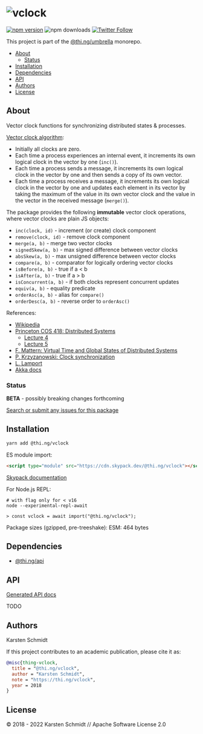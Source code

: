 <!-- This file is generated - DO NOT EDIT! -->

# ![vclock](https://media.thi.ng/umbrella/banners-20220914/thing-vclock.svg?b9a5f8eb)

[![npm version](https://img.shields.io/npm/v/@thi.ng/vclock.svg)](https://www.npmjs.com/package/@thi.ng/vclock)
![npm downloads](https://img.shields.io/npm/dm/@thi.ng/vclock.svg)
[![Twitter Follow](https://img.shields.io/twitter/follow/thing_umbrella.svg?style=flat-square&label=twitter)](https://twitter.com/thing_umbrella)

This project is part of the
[@thi.ng/umbrella](https://github.com/thi-ng/umbrella/) monorepo.

- [About](#about)
  - [Status](#status)
- [Installation](#installation)
- [Dependencies](#dependencies)
- [API](#api)
- [Authors](#authors)
- [License](#license)

## About

Vector clock functions for synchronizing distributed states & processes.

[Vector clock algorithm](https://en.wikipedia.org/wiki/Vector_clock):

- Initially all clocks are zero.
- Each time a process experiences an internal event, it increments its own
  logical clock in the vector by one (`inc()`).
- Each time a process sends a message, it increments its own logical clock in
  the vector by one and then sends a copy of its own vector.
- Each time a process receives a message, it increments its own logical clock in
  the vector by one and updates each element in its vector by taking the maximum
  of the value in its own vector clock and the value in the vector in the
  received message (`merge()`).

The package provides the following **immutable** vector clock operations, where
vector clocks are plain JS objects:

- `inc(clock, id)` - increment (or create) clock component
- `remove(clock, id)` - remove clock component
- `merge(a, b)` - merge two vector clocks
- `signedSkew(a, b)` - max signed difference between vector clocks
- `absSkew(a, b)` - max unsigned difference between vector clocks
- `compare(a, b)` - comparator for logically ordering vector clocks
- `isBefore(a, b)` - true if a < b
- `isAfter(a, b)` - true if a > b
- `isConcurrent(a, b)` - if both clocks represent concurrent updates
- `equiv(a, b)` - equality predicate
- `orderAsc(a, b)` - alias for `compare()`
- `orderDesc(a, b)` - reverse order to `orderAsc()`

References:

- [Wikipedia](https://en.wikipedia.org/wiki/Vector_clock)
- [Princeton COS 418: Distributed Systems](https://www.cs.princeton.edu/courses/archive/fall18/cos418/schedule.html)
    - [Lecture 4](https://www.cs.princeton.edu/courses/archive/fall17/cos418/docs/L4-vc.pdf)
    - [Lecture 5](https://www.cs.princeton.edu/courses/archive/fall17/cos418/docs/L5-vc.pdf)
- [F. Mattern: Virtual Time and Global States of Distributed Systems](https://www.vs.inf.ethz.ch/publ/papers/VirtTimeGlobStates.pdf)
- [P. Krzyzanowski: Clock synchronization](http://soft.vub.ac.be/~tvcutsem/distsys/clocks.pdf)
- [L. Lamport](http://lamport.azurewebsites.net/pubs/time-clocks.pdf)
- [Akka docs](http://api.getakka.net/docs/stable/html/8D0C3FFF.htm)

### Status

**BETA** - possibly breaking changes forthcoming

[Search or submit any issues for this package](https://github.com/thi-ng/umbrella/issues?q=%5Bvclock%5D+in%3Atitle)

## Installation

```bash
yarn add @thi.ng/vclock
```

ES module import:

```html
<script type="module" src="https://cdn.skypack.dev/@thi.ng/vclock"></script>
```

[Skypack documentation](https://docs.skypack.dev/)

For Node.js REPL:

```text
# with flag only for < v16
node --experimental-repl-await

> const vclock = await import("@thi.ng/vclock");
```

Package sizes (gzipped, pre-treeshake): ESM: 464 bytes

## Dependencies

- [@thi.ng/api](https://github.com/thi-ng/umbrella/tree/develop/packages/api)

## API

[Generated API docs](https://docs.thi.ng/umbrella/vclock/)

TODO

## Authors

Karsten Schmidt

If this project contributes to an academic publication, please cite it as:

```bibtex
@misc{thing-vclock,
  title = "@thi.ng/vclock",
  author = "Karsten Schmidt",
  note = "https://thi.ng/vclock",
  year = 2018
}
```

## License

&copy; 2018 - 2022 Karsten Schmidt // Apache Software License 2.0
